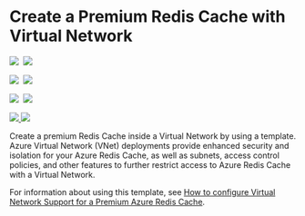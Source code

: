 # Create a Premium Redis Cache with Virtual Network

<IMG SRC="https://azbotstorage.blob.core.windows.net/badges/201-redis-premium-vnet/PublicLastTestDate.svg" />&nbsp;
<IMG SRC="https://azbotstorage.blob.core.windows.net/badges/201-redis-premium-vnet/PublicDeployment.svg" />&nbsp;

<IMG SRC="https://azbotstorage.blob.core.windows.net/badges/201-redis-premium-vnet/FairfaxLastTestDate.svg" />&nbsp;
<IMG SRC="https://azbotstorage.blob.core.windows.net/badges/201-redis-premium-vnet/FairfaxDeployment.svg" />&nbsp;

<IMG SRC="https://azbotstorage.blob.core.windows.net/badges/201-redis-premium-vnet/BestPracticeResult.svg" />&nbsp;
<IMG SRC="https://azbotstorage.blob.core.windows.net/badges/201-redis-premium-vnet/CredScanResult.svg" />&nbsp;

<a href="https://portal.azure.com/#create/Microsoft.Template/uri/https%3A%2F%2Fraw.githubusercontent.com%2Fazure%2Fazure-quickstart-templates%2Fmaster%2F201-redis-premium-vnet%2Fazuredeploy.json" target="_blank">
    <img src="http://azuredeploy.net/deploybutton.png"/>
</a>
<a href="http://armviz.io/#/?load=https%3A%2F%2Fraw.githubusercontent.com%2FAzure%2Fazure-quickstart-templates%2Fmaster%2F201-redis-premium-vnet%2Fazuredeploy.json" target="_blank">
    <img src="http://armviz.io/visualizebutton.png"/>
</a>

Create a premium Redis Cache inside a Virtual Network by using a template. Azure Virtual Network (VNet) deployments provide enhanced security and isolation for your Azure Redis Cache, as well as subnets, access control policies, and other features to further restrict access to Azure Redis Cache with a Virtual Network.

For information about using this template, see [How to configure Virtual Network Support for a Premium Azure Redis Cache](https://azure.microsoft.com/documentation/articles/cache-how-to-premium-vnet/).
